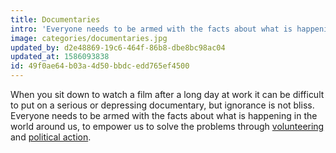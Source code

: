 ```yaml
---
title: Documentaries
intro: 'Everyone needs to be armed with the facts about what is happening in the world around us.'
image: categories/documentaries.jpg
updated_by: d2e48869-19c6-464f-86b8-dbe8bc98ac04
updated_at: 1586093838
id: 49f0ae64-b03a-4d50-bbdc-edd765ef4500
---
```


When you sit down to watch a film after a long day at work it can be difficult to put on a serious or depressing documentary, but ignorance is not bliss. Everyone needs to be armed with the facts about what is happening in the world around us, to empower us to solve the problems through [volunteering](/volunteering) and [political action](/politics).
